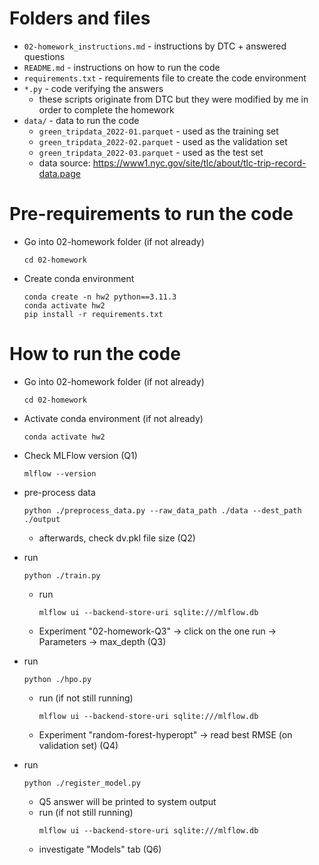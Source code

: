 # Folders and files
- ```02-homework_instructions.md``` - instructions by DTC + answered questions
- ```README.md``` - instructions on how to run the code
- ```requirements.txt``` - requirements file to create the code environment
- ```*.py``` - code verifying the answers
    - these scripts originate from DTC but they were modified by me in order to complete the homework
- ```data/``` - data to run the code
    - ```green_tripdata_2022-01.parquet``` - used as the training set
    - ```green_tripdata_2022-02.parquet``` - used as the validation set
    - ```green_tripdata_2022-03.parquet``` - used as the test set
    - data source: https://www1.nyc.gov/site/tlc/about/tlc-trip-record-data.page

# Pre-requirements to run the code
- Go into 02-homework folder (if not already)
    ```
    cd 02-homework
    ```
- Create conda environment
    ```
    conda create -n hw2 python==3.11.3
    conda activate hw2
    pip install -r requirements.txt
    ```

# How to run the code
- Go into 02-homework folder (if not already)
    ```
    cd 02-homework
    ```
- Activate conda environment (if not already)
    ```
    conda activate hw2
    ```
- Check MLFlow version (Q1)
    ```
    mlflow --version
    ```
- pre-process data
    ```
    python ./preprocess_data.py --raw_data_path ./data --dest_path ./output
    ```
    - afterwards, check dv.pkl file size (Q2)
- run
    ```
    python ./train.py
    ```
    - run
        ```
        mlflow ui --backend-store-uri sqlite:///mlflow.db
        ```
    - Experiment "02-homework-Q3" -> click on the one run -> Parameters -> max_depth (Q3)

- run
    ```
    python ./hpo.py
    ```
    - run (if not still running)
        ```
        mlflow ui --backend-store-uri sqlite:///mlflow.db
        ```
    - Experiment "random-forest-hyperopt" -> read best RMSE (on validation set) (Q4)

- run
    ```
    python ./register_model.py
    ```
    - Q5 answer will be printed to system output
    - run (if not still running)
        ```
        mlflow ui --backend-store-uri sqlite:///mlflow.db
        ```
    - investigate "Models" tab (Q6)

